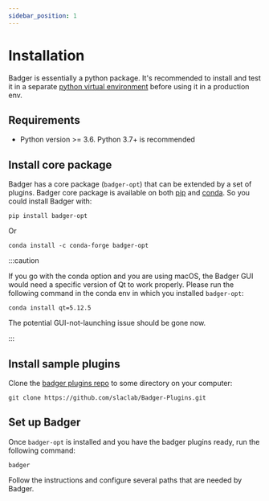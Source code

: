 ```yaml
---
sidebar_position: 1
---
```


# Installation

Badger is essentially a python package. It's recommended to install and test it in a separate [python virtual environment](https://docs.python.org/3/library/venv.html) before using it in a production env.

## Requirements

- Python version >= 3.6. Python 3.7+ is recommended

## Install core package

Badger has a core package (`badger-opt`) that can be extended by a set of plugins. Badger core package is available on both [pip](https://pypi.org/project/badger-opt/) and [conda](https://anaconda.org/conda-forge/badger-opt). So you could install Badger with:

```shell
pip install badger-opt
```

Or

```shell
conda install -c conda-forge badger-opt
```

:::caution

If you go with the conda option and you are using macOS, the Badger GUI would need a specific version of Qt to work properly. Please run the following command in the conda env in which you installed `badger-opt`:

```shell
conda install qt=5.12.5
```

The potential GUI-not-launching issue should be gone now.

:::

## Install sample plugins

Clone the [badger plugins repo](https://github.com/slaclab/Badger-Plugins) to some directory on your computer:

```shell
git clone https://github.com/slaclab/Badger-Plugins.git
```

## Set up Badger

Once `badger-opt` is installed and you have the badger plugins ready, run the following command:

```shell
badger
```

Follow the instructions and configure several paths that are needed by Badger.
